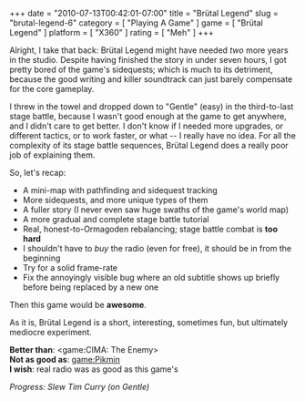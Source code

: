 +++
date = "2010-07-13T00:42:01-07:00"
title = "Brütal Legend"
slug = "brutal-legend-6"
category = [ "Playing A Game" ]
game = [ "Brütal Legend" ]
platform = [ "X360" ]
rating = [ "Meh" ]
+++

Alright, I take that back: Brütal Legend might have needed <i>two</i> more years in the studio.  Despite having finished the story in under seven hours, I got pretty bored of the game's sidequests; which is much to its detriment, because the good writing and killer soundtrack can just barely compensate for the core gameplay.

I threw in the towel and dropped down to "Gentle" (easy) in the third-to-last stage battle, because I wasn't good enough at the game to get anywhere, and I didn't care to get better.  I don't know if I needed more upgrades, or different tactics, or to work faster, or what -- I really have no idea.  For all the complexity of its stage battle sequences, Brütal Legend does a really poor job of explaining them.

So, let's recap:

* A mini-map with pathfinding and sidequest tracking
* More sidequests, and more unique types of them
* A fuller story (I never even saw huge swaths of the game's world map)
* A more gradual and complete stage battle tutorial
* Real, honest-to-Ormagoden rebalancing; stage battle combat is <b>too hard</b>
* I shouldn't have to <i>buy</i> the radio (even for free), it should be in from the beginning
* Try for a solid frame-rate
* Fix the annoyingly visible bug where an old subtitle shows up briefly before being replaced by a new one

Then this game would be <b>awesome</b>.

As it is, Brütal Legend is a short, interesting, sometimes fun, but ultimately mediocre experiment.

<b>Better than</b>: <game:CIMA: The Enemy>  
<b>Not as good as</b>: <game:Pikmin>  
<b>I wish</b>: real radio was as good as this game's

<i>Progress: Slew Tim Curry (on Gentle)</i>

